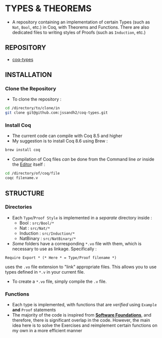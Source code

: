 # TYPES & THEOREMS
* A repository containing an implementation of certain Types (such as `Nat`, `Bool`, etc.) in Coq, with Theorems and Functions. There are also dedicated files to writing styles of Proofs (such as `Induction`, etc.)

## REPOSITORY
* [coq-types](https://github.com/jssandh2/coq-types)

## INSTALLATION
### Clone the Repository
* To clone the repository :
```bash
cd /directory/to/clone/in
git clone git@github.com:jssandh2/coq-types.git
```
### Install Coq 
* The current code can compile with Coq 8.5 and higher
* My suggestion is to install Coq 8.6 using Brew :
```bash
brew install coq
```
* Compilation of Coq files _can_ be done from the Command line _or_ inside the [Editor](https://coq.inria.fr/refman/Reference-Manual018.html) itself :
```bash
cd /directory/of/coq/file
coqc filename.v
```

## STRUCTURE
### Directories
* Each `Type`/`Proof Style` is implemented in a _separate_ directory inside :
    * Bool : `src/Bool/*`
    * Nat : `src/Nat/*`
    * Induction : `src/Induction/*`
    * NatBinary : `src/NatBinary/*`
* _Some_ folders have a corresponding `*.vo` file with them, which is necessary to use as linkage. Specifically :
```Coq
Require Export * (* Here * = Type/Proof filename *)
```
uses the `.vo` file extension to "link" appropriate files. This allows you to use types defined in `*.v` in your current file.
* To create a `*.vo` file, simply compile the `.v` file.

### Functions
* Each type is implemented, with functions that are _verified_ using `Example` **and** `Proof` statements
* The majority of the code is inspired from [**Software Foundations**](https://www.cis.upenn.edu/~bcpierce/sf/current/index.html), and therefore, there is significant overlap in the code. However, the main idea here is to solve the Exercises and reimplement certain functions on my own in a more efficient manner

